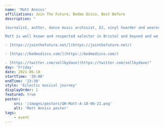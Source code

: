 ```yaml
---
name: 'Matt Anniss'
affiliations: Join The Future, Bedmo Disco, Best Before
description: "

Journalist, author, dance music archivist, DJ, vinyl hoarder and wearer of hats

Matt is well known and respected selector in Bristol and beyond and we look forward to hosting him at The Queens Head

- [https://jointhefuture.net/](https://jointhefuture.net/)

- [https://bedmodisco.com/](https://bedmodisco.com/)

- [https://twitter.com/sellbydave](https://twitter.com/sellbydave)"
day: 'Friday'
date: 2021-06-18
startTime: '20:00'
endTime: '23:30'
style: 'Eclectic musical journey'
displayOrder: 1
featured: true
poster:
    src: '/images/posters/QH-Matt-A-18-06-21.png'
    alt: 'Matt Anniss poster'
tags:
    - event
---
```

